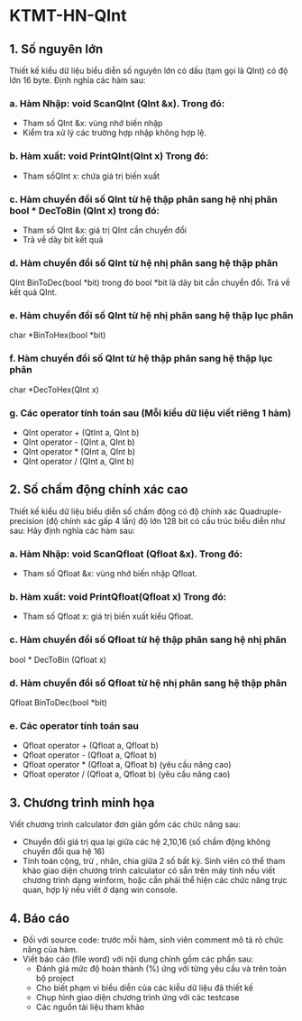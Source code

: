 # KTMT-HN-QInt
## 1. Số nguyên lớn
Thiết kế kiểu dữ liệu biểu diễn số nguyên lớn có dấu (tạm gọi là QInt) có độ lớn 16 byte. Định nghĩa các hàm sau:
### a. Hàm Nhập: void ScanQInt (QInt &x). Trong đó:
- Tham số QInt &x: vùng nhớ biến nhập
- Kiểm tra xử lý các trường hợp nhập không hợp lệ.
### b. Hàm xuất: void PrintQInt(QInt x) Trong đó:
- Tham sốQInt x: chứa giá trị biến xuất
### c. Hàm chuyển đổi số QInt từ hệ thập phân sang hệ nhị phân bool * DecToBin (QInt x) trong đó:
- Tham số QInt &x: giá trị QInt cần chuyển đổi
- Trả về dãy bit kết quả
### d. Hàm chuyển đổi số QInt từ hệ nhị phân sang hệ thập phân
QInt BinToDec(bool *bit) trong đó bool *bit là dãy bit cần chuyển đổi. Trả về kết quả QInt.
### e. Hàm chuyển đổi số QInt từ hệ nhị phân sang hệ thập lục phân
char *BinToHex(bool *bit)
### f. Hàm chuyển đổi số QInt từ hệ thập phân sang hệ thập lục phân
char *DecToHex(QInt x)
### g. Các operator tính toán sau (Mỗi kiểu dữ liệu viết riêng 1 hàm)
- QInt operator + (QtInt a, QInt b)
- QInt operator - (QInt a, QInt b)
- QInt operator * (QInt a, QInt b)
- QInt operator / (QInt a, QInt b)
## 2. Số chấm động chính xác cao
Thiết kế kiểu dữ liệu biểu diễn số chấm động có độ chính xác Quadruple-precision (độ chính xác gấp 4 lần) độ lớn 128 bit có cấu trúc biểu diễn như sau:
Hãy định nghĩa các hàm sau:
### a. Hàm Nhập: void ScanQfloat (Qfloat &x). Trong đó:
- Tham số Qfloat &x: vùng nhớ biến nhập Qfloat.
### b. Hàm xuất: void PrintQfloat(Qfloat x) Trong đó:
- Tham số Qfloat x: giá trị biến xuất kiểu Qfloat.
### c. Hàm chuyển đổi số Qfloat từ hệ thập phân sang hệ nhị phân
bool * DecToBin (Qfloat x)
### d. Hàm chuyển đổi số Qfloat từ hệ nhị phân sang hệ thập phân
Qfloat BinToDec(bool *bit)
### e. Các operator tính toán sau
- Qfloat operator + (Qfloat a, Qfloat b)
- Qfloat operator - (Qfloat a, Qfloat b)
- Qfloat operator * (Qfloat a, Qfloat b) (yêu cầu nâng cao)
- Qfloat operator / (Qfloat a, Qfloat b) (yêu cầu nâng cao)
## 3. Chương trình minh họa
Viết chương trình calculator đơn giản gồm các chức năng sau:
- Chuyển đổi giá trị qua lại giữa các hệ 2,10,16 (số chấm động không chuyển đổi qua hệ 16)
- Tính toán cộng, trừ , nhân, chia giữa 2 số bất kỳ.
Sinh viên có thể tham khảo giao diện chương trình calculator có sẵn trên máy tính nếu viết chương
trình dạng winform, hoặc cần phải thể hiện các chức năng trực quan, hợp lý nếu viết ở dạng win
console.
## 4. Báo cáo
- Đối với source code: trước mỗi hàm, sinh viên comment mô tả rõ chức năng của hàm.
- Viết báo cáo (file word) với nội dung chính gồm các phần sau:
  - Đánh giá mức độ hoàn thành (%) ứng với từng yêu cầu và trên toàn bộ project
  - Cho biết phạm vi biểu diễn của các kiễu dữ liệu đã thiết kế
  - Chụp hình giao diện chương trình ứng với các testcase
  - Các nguồn tài liệu tham khảo
